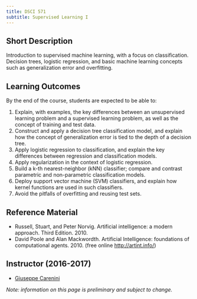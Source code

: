 ```yaml
---
title: DSCI 571
subtitle: Supervised Learning I
---
```


## Short Description
Introduction to supervised machine learning, with a focus on classification. Decision trees, logistic regression, and basic machine learning concepts such as generalization error and overfitting.

## Learning Outcomes

By the end of the course, students are expected to be able to:

1. Explain, with examples, the key differences between an unsupervised learning problem and a supervised learning problem, as well as the concept of training and test data.
2. Construct and apply a decision tree classification model, and explain how the concept of generalization error is tied to the depth of a decision tree.
3. Apply logistic regression to classification, and explain the key differences between regression and classification models.
3. Apply regularization in the context of logistic regression.
4. Build a k-th nearest-neighbor (kNN) classifier; compare and contrast parametric and non-parametric classification models.
5. Deploy support vector machine (SVM) classifiers, and explain how kernel functions are used in such classifiers.
6. Avoid the pitfalls of overfitting and reusing test sets. 


## Reference Material
* Russell, Stuart, and Peter Norvig. Artificial intelligence: a modern approach. Third Edition. 2010.
* David Poole and Alan Mackwordth. Artificial Intelligence: foundations of computational agents. 2010. (free online http://artint.info/)

## Instructor (2016-2017)
* [Giuseppe Carenini](https://www.cs.ubc.ca/~carenini/) 

_Note: information on this page is preliminary and subject to change._
